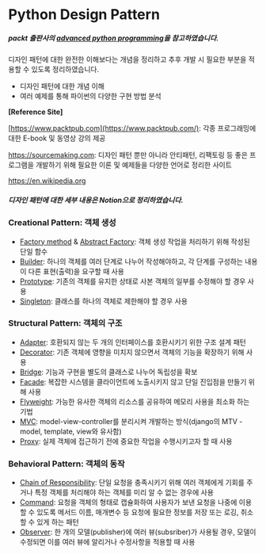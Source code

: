# Python Design Pattern

##### packt 출판사의 [advanced python programming](https://subscription.packtpub.com/book/application_development/9781838551216)을 참고하였습니다.



디자인 패턴에 대한 완전한 이해보다는 개념을 정리하고 추후 개발 시 필요한 부분을 적용할 수 있도록 정리하였습니다. 

- 디자인 패턴에 대한 개념 이해
- 여러 예제를 통해 파이썬의 다양한 구현 방법 분석

**[Reference Site]**

[https://www.packtpub.com](https://www.packtpub.com/): 각종 프로그래밍에 대한 E-book 및 동영상 강의 제공

https://sourcemaking.com: 디자인 패턴 뿐만 아니라 안티패턴, 리팩토링 등 좋은 프로그램을 개발하기 위해 필요한 이론 및 예제들을 다양한 언어로 정리한 사이트

https://en.wikipedia.org



##### 디자인 패턴에 대한 세부 내용은 Notion으로 정리하였습니다.

### Creational Pattern: 객체 생성

- [Factory method](https://www.notion.so/afmadadans/Creational-Design-Pattern-Factory-b9e488cdce01496fa5b1a3dce378549b#f34ee2ac74594a319d6f2fef08d7714c) & [Abstract Factory](https://www.notion.so/afmadadans/Creational-Design-Pattern-Factory-b9e488cdce01496fa5b1a3dce378549b#6b3621da32ab49188faed856c04eea23): 객체 생성 작업을 처리하기 위해 작성된 단일 함수
- [Builder](https://www.notion.so/afmadadans/Creational-Design-Pattern-Builder-f7e8b75c7b6c4bf9ad466d3fdaf603fa): 하나의 객체를 여러 단계로 나누어 작성해야하고, 각 단계를 구성하는 내용이 다른 표현(출력)을 요구할 때 사용
- [Prototype](https://www.notion.so/afmadadans/Other-Creational-Patterns-Singleton-Prototype-a20e99d8a07444a7bde94d463b689e28#3d0c54ed1c134f7fa5e89f15613a256c): 기존의 객체를 유지한 상태로 사본 객체의 일부를 수정해야 할 경우 사용
- [Singleton](https://www.notion.so/afmadadans/Other-Creational-Patterns-Singleton-Prototype-a20e99d8a07444a7bde94d463b689e28#d96e8b120d75466c98f1a3688cccb75a): 클래스를 하나의 객체로 제한해야 할 경우 사용



### Structural Pattern: 객체의 구조

- [Adapter](https://www.notion.so/afmadadans/Structural-Design-Pattern-Adapter-b63889d59c8a49fd9d43487d00726d59): 호환되지 않는 두 개의 인터페이스를 호환시키기 위한 구조 설계 패턴
- [Decorator](https://www.notion.so/afmadadans/Structural-Design-Pattern-Decorator-c20f194c37ed4ee2b25f6cd0a85670bf): 기존 객체에 영향을 미치지 않으면서 객체의 기능을 확장하기 위해 사용
- [Bridge](https://www.notion.so/afmadadans/Structural-Design-Pattern-Bridge-599cb46a7ad2454781ab14afa01797f0): 기능과 구현을 별도의 클래스로 나누어 독립성을 확보
- [Facade](https://www.notion.so/afmadadans/Structural-Design-Pattern-Facade-7fdb9c8375e24aa8b4911d0482c6218f): 복잡한 시스템을 클라이언트에 노출시키지 않고 단일 진입점을 만들기 위해 사용
- [Flyweight](https://www.notion.so/afmadadans/Other-Structural-Patterns-flyweight-model-view-controller-MVC-and-proxy-f29651efd91e4c24b31004baa1fd83f4#bf2eb5cd4dcd4055b3300fcf3cdb4855): 가능한 유사한 객체의 리소스를 공유하여 메모리 사용을 최소화 하는 기법
- [MVC](https://www.notion.so/afmadadans/Other-Structural-Patterns-flyweight-model-view-controller-MVC-and-proxy-f29651efd91e4c24b31004baa1fd83f4#1bc8e9669c3f4f4f91cc7b5390471b60): model-view-controller를 분리시켜 개발하는 방식(django의 MTV - model, template, view와 유사함)
- [Proxy](https://www.notion.so/afmadadans/Other-Structural-Patterns-flyweight-model-view-controller-MVC-and-proxy-f29651efd91e4c24b31004baa1fd83f4#b8fba02498134ec8aa0bb7ff6c50ec0e): 실제 객체에 접근하기 전에 중요한 작업을 수행시키고자 할 때 사용

### Behavioral Pattern: 객체의 동작

- [Chain of Responsibility](https://www.notion.so/afmadadans/Behavioral-Design-Pattern-Chain-of-Responsibility-9486451cbc764ecfb7a262d34c83c2a1): 단일 요청을 충족시키기 위해 여러 객체에게 기회를 주거나 특정 객체를 처리해야 하는 객체를 미리 알 수 없는 경우에 사용
- [Command](https://www.notion.so/afmadadans/Behavioral-Design-Pattern-Command-37d547760fe640b2954042466cb0c743): 요청을 객체의 형태로 캡슐화하여 사용자가 보낸 요청을 나중에 이용할 수 있도록 메서드 이름, 매개변수 등 요청에 필요한 정보를 저장 또는 로깅, 취소할 수 있게 하는 패턴
- [Observer](https://www.notion.so/afmadadans/Behavioral-Design-Pattern-Observer-7d4a75f7a74044fbb33142fb5bdf4fe8): 한 개의 모델(publisher)에 여러 뷰(subsriber)가 사용될 경우, 모델이 수정되면 이를 여러 뷰에 알리거나 수정사항을 적용할 때 사용

